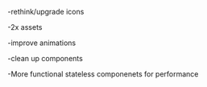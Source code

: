 -rethink/upgrade icons

-2x assets

-improve animations

-clean up components

-More functional stateless componenets for performance